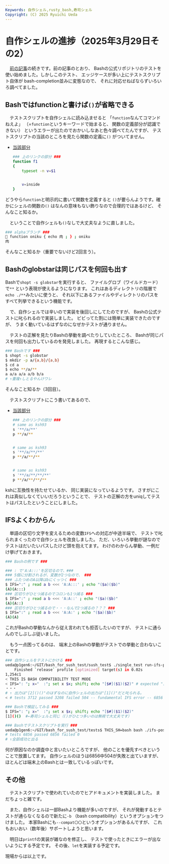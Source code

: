 ```yaml
---
Keywords: 自作シェル,rusty_bash,寿司シェル
Copyright: (C) 2025 Ryuichi Ueda
---
```


# 自作シェルの進捗（2025年3月29日その2）

　[前の記事](/?post=20250329)の続きです。前の記事のとおり、
Bashの公式リポジトリのテストを使い始めました。しかしこのテスト、
エッジケースが多い上にテストスクリプト自体が
bash-completion並みに変態なので、
それに対応せねばならずいろいろ調べてました。

## Bashではfunctionと書けば`()`が省略できる

　テストスクリプトを自作シェルに読み込ませると
「`function`なんてコマンドねえよ」
（=`function`というキーワードで始まると、
関数の定義部分が認識できない）
というエラーが出たのでおかいしなあと色々調べてたんですが、
テストスクリプトの当該のところを見たら関数の定義に`()`
がついてません。

* [当該部分](https://github.com/ryuichiueda/bash_for_sush_test/blob/80e51650daea4ce8b444b75e0a960dc08e724075/tests/nameref8.sub#L14-L19)
    ```bash
    ### 上のリンクの部分 ###
    function f1
    {
    	typeset -n v=$1
    
    
    	v=inside
    }
    ```

どうやら`function`と明示的に書いて関数を定義すると
`()`が要らんようです。確かにシェルの関数の`()`
はなんの意味もない飾りなので合理的ではあるけど、
そんなこと知るか。

　ということで自作シェルも`()`なしで大丈夫なように直しました。

```bash
### alphaブランチ ###
🍣 function oniku { echo 肉 ; } ; oniku
肉
```

そんなこと知るか（重要でないけど2回言う）。


## Bashのglobstarは同じパスを何回も出す

Bashで`shopt -s globstar`を実行すると、
ファイルグロブ（ワイルドカード）で`**`
という表現が使えるようになります。
これはあるディレクトリの階層で`echo ./**`みたいに使うと、
それ以下にあるファイルやディレクトリのパスを
すべて列挙できるという機能です。

　で、自作シェルでは辛いので実装を後回しにしてたのですが、
Bashの公式テストに叱られるので実装しました。
ビビってた割には簡単に実装できたのですが、
うまく動いているはずなのになぜかテストが通りません。

　テストの正解を見たりBashの挙動を調べたりしていたところ、
Bashが同じパスを何回も出力しているのを発見しました。
再現するとこんな感じ。

```bash
### Bashです ###
$ shopt -s globstar
$ mkdir -p a/{a,b}/{a,b}
$ cd a
$ echo **/a/**
a a/a a/a a/b b/a
# ↑重複↑しとるやんけワレ
```


そんなこと知るか（3回目）。

　テストスクリプトにこう書いてあるので、

* [当該部分](https://github.com/ryuichiueda/bash_for_sush_test/blob/80e51650daea4ce8b444b75e0a960dc08e724075/tests/globstar2.sub#L80-L90)
    ```bash
    ### 上のリンクの部分 ###
    # same as ksh93
    s '**/a/**'
    p **/a/**
    
    
    # same as ksh93
    s '**/a/**/**'
    p **/a/**/**
    
    
    # same as ksh93
    s '**/a/**/**/**'
    p **/a/**/**/**
    ```

kshに互換性を持たせているか、
同じ実装になっているようです。
さすがにこれは真似しなくていいだろうということで、
テストの正解の方をuniqしてテストはパスしたということにしました。


## IFSよくわからん

　単語の区切り文字を変えるための変数`IFS`への対応が中途半端で、
テストで叱られまくったので自作シェルを改良しました。
ただ、いろいろ挙動が謎なのでテストはだいたいパスしたけど頭を抱えてます。
わけのわからん挙動、一例だけ挙げておきます。

```bash
### Bashの例です ###

### : で'A:A:::'を区切るので、###
### 5個に分割されるが、変数が2つなので、 ###
### ふたつめのA以降はbにくっつく ###
$ IFS=":" ; read a b <<< 'A:A:::' ; echo "($a)($b)"
(A)(A:::)
### 区切りがひとつ減るのでコロンも1つ減る ###
$ IFS=":" ; read a b <<< 'A:A::' ; echo "($a)($b)"
(A)(A::)
### 区切りがひとつ減るので・・・なんで2つ減るの？？？ ###
$ IFS=":" ; read a b <<< 'A:A:' ; echo "($a)($b)"
(A)(A)
```

これがBashの挙動なんから従え言われても拒否したいのですが、
テストに通らんのでしぶしぶ従いました。

　もう一点困ってるのは、
端末上のBashの挙動がテストでの挙動と合わないことです。

```bash
### 自作シェルをテストにかける ###
ueda@p1gen6:~/GIT/bash_for_sush_test/sush_test$ ./single_test run-ifs-posix
    Finished `release` profile [optimized] target(s) in 0.02s
1,254c1
< THIS IS BASH COMPATIBILITY TEST MODE
< IFS=": "; x="  :"; set x $x; shift; echo "[$#]($1)($2)" # expected "[2]()()" got "[1]()"
・・・
# ↑ 出力は"[2]()()"のはずなのに自作シェルの出力は"[1]()"だと叱られる。
< # tests 3712 passed 3208 failed 504 -- fundamental IFS error -- 6856 tests expected

### Bashで検証してみる ###
$ IFS=": "; x="  :"; set x $x; shift; echo "[$#]($1)($2)"
[1]()()  #←寿司シェルと同じ（()がひとつ多いのは無視で大丈夫です）

### Bashでテストスクリプトを実行 ###
ueda@p1gen6:~/GIT/bash_for_sush_test/tests$ THIS_SH=bash bash ./ifs-posix.tests
# tests 6856 passed 6856 failed 0
# ↑全部成功と出る
```

何が原因なのか調査中と言いたいところですが、
他のことを優先すべきということで放置してます。
自作シェルのほうは6856中504が失敗と出ていますが、
ほとんどは端末上のBashとは一致しているっぽいです。

## その他

　テストスクリプトで使われていたのでヒアドキュメントを実装しました。
まだちょっと雑です。

　また、自作シェルは一部Bashより機能が多いのですが、
それが発動するとテストが通らなくなるので新たに`-b`
（bash compatibility）というオプションをつけました。
本家Bashにも`--compat〇〇`というオプションがあるんですが、
これもおいおい（数年後）サポートしようと思います。

　明日は`printf`の実装が雑なのを修正し、
テストで使ったときにエラーが出ないようにする予定です。
その後、`let`を実装する予定です。

現場からは以上です。
